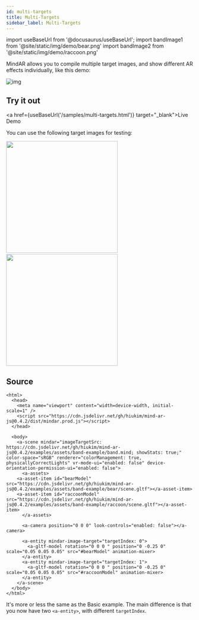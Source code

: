 ```yaml
---
id: multi-targets 
title: Multi-Targets
sidebar_label: Multi-Targets 
---
```


import useBaseUrl from '@docusaurus/useBaseUrl';
import bandImage1 from '@site/static/img/demo/bear.png'
import bandImage2 from '@site/static/img/demo/raccoon.png'

MindAR allows you to compile multiple target images, and show different AR effects individually, like this demo:

![img](/img/demo/multi-targets-demo.gif)


## Try it out
<a href={useBaseUrl('/samples/multi-targets.html')} target="_blank">Live Demo</a>

You can use the following target images for testing:

<img src={bandImage1} width="300" />
&nbsp;
<img src={bandImage2} width="300" />

## Source
```
<html>
  <head>
    <meta name="viewport" content="width=device-width, initial-scale=1" />
    <script src="https://cdn.jsdelivr.net/gh/hiukim/mind-ar-js@0.4.2/dist/mindar.prod.js"></script>
  </head>

  <body>
    <a-scene mindar="imageTargetSrc: https://cdn.jsdelivr.net/gh/hiukim/mind-ar-js@0.4.2/examples/assets/band-example/band.mind; showStats: true;" color-space="sRGB" renderer="colorManagement: true, physicallyCorrectLights" vr-mode-ui="enabled: false" device-orientation-permission-ui="enabled: false">
      <a-assets>
	<a-asset-item id="bearModel" src="https://cdn.jsdelivr.net/gh/hiukim/mind-ar-js@0.4.2/examples/assets/band-example/bear/scene.gltf"></a-asset-item>
	<a-asset-item id="raccoonModel" src="https://cdn.jsdelivr.net/gh/hiukim/mind-ar-js@0.4.2/examples/assets/band-example/raccoon/scene.gltf"></a-asset-item>
      </a-assets>

      <a-camera position="0 0 0" look-controls="enabled: false"></a-camera>

      <a-entity mindar-image-target="targetIndex: 0">
        <a-gltf-model rotation="0 0 0 " position="0 -0.25 0" scale="0.05 0.05 0.05" src="#bearModel" animation-mixer>
      </a-entity>
      <a-entity mindar-image-target="targetIndex: 1">
        <a-gltf-model rotation="0 0 0 " position="0 -0.25 0" scale="0.05 0.05 0.05" src="#raccoonModel" animation-mixer>
      </a-entity>
    </a-scene>
  </body>
</html>
```

It's more or less the same as the Basic example. The main difference is that you now have two `<a-entity>`, with different `targetIndex`.
